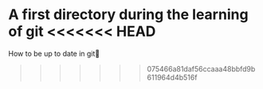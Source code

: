 A first directory during the learning of git
<<<<<<< HEAD
=======
How to be up to date in git🤣
>>>>>>> 075466a81daf56ccaaa48bbfd9b611964d4b516f
